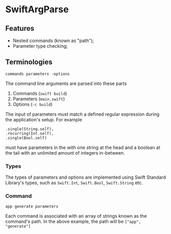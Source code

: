# SwiftArgParse

## Features

- Nested commands (known as "path");
- Parameter type checking;

## Terminologies

````
commands parameters -options
````

The command line arguments are parsed into these parts
1. Commands (`swift build`)
2. Parameters (`main.swift`)
3. Options (`-c build`)

The input of parameters must match a defined regular expression during the application's 
setup. For example

```
.single(String.self),
.recurring(Int.self),
.single(Bool.self)
```

must have parameters in the with one string at the head and a boolean at the tail with 
an unlimited amount of integers in-between.

### Types

The types of parameters and options are implemented using Swift Standard Library's types,
such as `Swift.Int`, `Swift.Bool`, `Swift.String` etc.

### Command

```
app generate parameters
```

Each command is associated with an array of strings known as the command's path.
In the above example, the path will be `["app", "generate"]`

